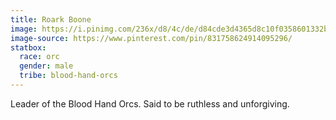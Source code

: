 ```yaml
---
title: Roark Boone
image: https://i.pinimg.com/236x/d8/4c/de/d84cde3d4365d8c10f0358601332b02e.jpg
image-source: https://www.pinterest.com/pin/831758624914095296/
statbox:
  race: orc
  gender: male
  tribe: blood-hand-orcs
---
```


Leader of the Blood Hand Orcs. Said to be ruthless and unforgiving.

